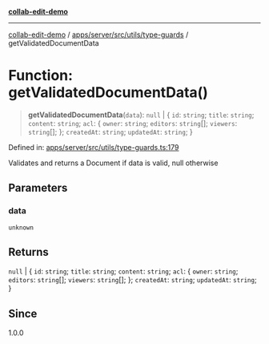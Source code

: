 [**collab-edit-demo**](../../../../../../README.md)

***

[collab-edit-demo](../../../../../../README.md) / [apps/server/src/utils/type-guards](../README.md) / getValidatedDocumentData

# Function: getValidatedDocumentData()

> **getValidatedDocumentData**(`data`): `null` \| \{ `id`: `string`; `title`: `string`; `content`: `string`; `acl`: \{ `owner`: `string`; `editors`: `string`[]; `viewers`: `string`[]; \}; `createdAt`: `string`; `updatedAt`: `string`; \}

Defined in: [apps/server/src/utils/type-guards.ts:179](https://github.com/austyle-io/pub-sub-demo/blob/00b2f1e9b947d5e964db5c3be9502513c4374263/apps/server/src/utils/type-guards.ts#L179)

Validates and returns a Document if data is valid, null otherwise

## Parameters

### data

`unknown`

## Returns

`null` \| \{ `id`: `string`; `title`: `string`; `content`: `string`; `acl`: \{ `owner`: `string`; `editors`: `string`[]; `viewers`: `string`[]; \}; `createdAt`: `string`; `updatedAt`: `string`; \}

## Since

1.0.0
